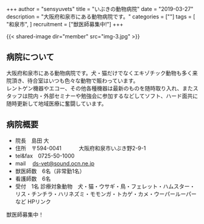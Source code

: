 +++
author = "sensyuvets"
title = "いぶきの動物病院"
date = "2019-03-27"
description = "大阪府和泉市にある動物病院です。"
categories = [""]
tags = [
    "和泉市",
]
recruitment = ["獣医師募集中!"]
+++

{{< shared-image dir="member" src="img-3.jpg" >}}

## 病院について
大阪府和泉市にある動物病院です。犬・猫だけでなくエキゾチック動物も多く来院頂き、待合室はいつも色々な動物で賑わっています。  
レントゲン機器やエコー、その他各種機器は最新のものを随時取り入れ、またスタッフは院内・外部セミナーや勉強会に参加するなどしてソフト、ハード面共に随時更新して地域医療に奮闘しています。

## 病院概要
* 院長　島田 大
* 住所　〒594-0041
　　　大阪府和泉市いぶき野2-9-1
* tel&fax　0725-50-1000
* mail　 ds-vet@sound.ocn.ne.jp
* 獣医師数　6名（非常勤1名）
* 看護師数　6名
* 受付　1名
診療対象動物　犬・猫・ウサギ・鳥・フェレット・ハムスター・リス・チンチラ・ハリネズミ・モモンガ・トカゲ・カメ・ウーパールーパーなど
HPリンク

獣医師募集中！